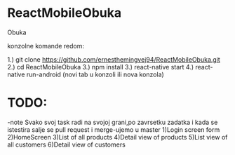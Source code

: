 # ReactMobileObuka
Obuka

konzolne komande redom:

1.) git clone https://github.com/ernesthemingvej94/ReactMobileObuka.git
2.) cd ReactMobileObuka
3.) npm install
3.) react-native start
4.) react-native run-android (novi tab u konzoli ili nova konzola)


# TODO:
-note Svako svoj task radi na svojoj grani,po zavrsetku zadatka i kada se istestira salje se pull request i merge-ujemo u master
1)Login screen form
2)HomeScreen
3)List of all products
4)Detail view of products
5)List view of all customers
6)Detail view of customers